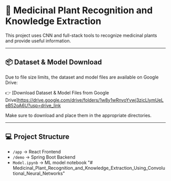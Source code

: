 # 🌿 Medicinal Plant Recognition and Knowledge Extraction

This project uses CNN and full-stack tools to recognize medicinal plants and provide useful information.

---

## 📦 Dataset & Model Download

Due to file size limits, the dataset and model files are available on Google Drive:

👉 [Download Dataset & Model Files from Google Drive]https://drive.google.com/drive/folders/1w8y1wRnvoYvwj3zicLlymUeLeB52oA6U?usp=drive_link

Make sure to download and place them in the appropriate directories.

---

## 💻 Project Structure

- `/app` → React Frontend
- `/demo` → Spring Boot Backend
- `Model.ipynb` → ML model notebook
"# Medicinal_Plant_Recognition_and_Knowledge_Extraction_Using_Convolutional_Neural_Networks" 
